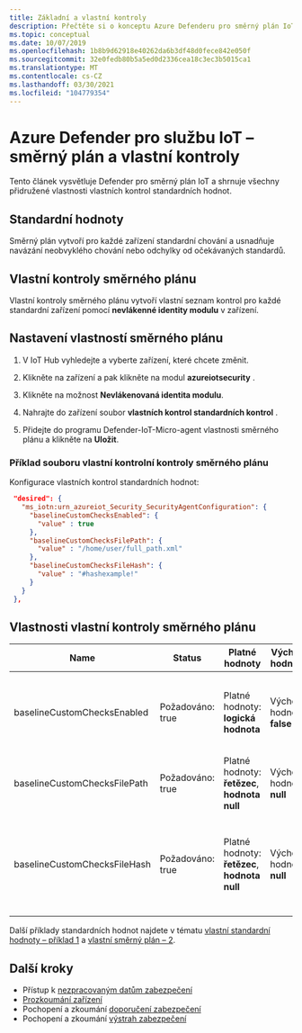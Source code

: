 ```yaml
---
title: Základní a vlastní kontroly
description: Přečtěte si o konceptu Azure Defenderu pro směrný plán IoT.
ms.topic: conceptual
ms.date: 10/07/2019
ms.openlocfilehash: 1b8b9d62918e40262da6b3df48d0fece842e050f
ms.sourcegitcommit: 32e0fedb80b5a5ed0d2336cea18c3ec3b5015ca1
ms.translationtype: MT
ms.contentlocale: cs-CZ
ms.lasthandoff: 03/30/2021
ms.locfileid: "104779354"
---
```

# <a name="azure-defender-for-iot-baseline-and-custom-checks"></a>Azure Defender pro službu IoT – směrný plán a vlastní kontroly

Tento článek vysvětluje Defender pro směrný plán IoT a shrnuje všechny přidružené vlastnosti vlastních kontrol standardních hodnot.

## <a name="baseline"></a>Standardní hodnoty

Směrný plán vytvoří pro každé zařízení standardní chování a usnadňuje navázání neobvyklého chování nebo odchylky od očekávaných standardů.

## <a name="baseline-custom-checks"></a>Vlastní kontroly směrného plánu

Vlastní kontroly směrného plánu vytvoří vlastní seznam kontrol pro každé standardní zařízení pomocí **nevlákenné identity modulu** v zařízení.

## <a name="setting-baseline-properties"></a>Nastavení vlastností směrného plánu

1. V IoT Hub vyhledejte a vyberte zařízení, které chcete změnit.

1. Klikněte na zařízení a pak klikněte na modul **azureiotsecurity** .

1. Klikněte na možnost **Nevlákenovaná identita modulu**.

1. Nahrajte do zařízení soubor **vlastních kontrol standardních kontrol** .

1. Přidejte do programu Defender-IoT-Micro-agent vlastnosti směrného plánu a klikněte na **Uložit**.

### <a name="baseline-custom-check-file-example"></a>Příklad souboru vlastní kontrolní kontroly směrného plánu

Konfigurace vlastních kontrol standardních hodnot:

   ```json
    "desired": {
      "ms_iotn:urn_azureiot_Security_SecurityAgentConfiguration": {
        "baselineCustomChecksEnabled": {
          "value" : true
        },
        "baselineCustomChecksFilePath": {
          "value" : "/home/user/full_path.xml"
        },
        "baselineCustomChecksFileHash": {
          "value" : "#hashexample!"
        }
      }
    },
   ```

## <a name="baseline-custom-check-properties"></a>Vlastnosti vlastní kontroly směrného plánu

| Name| Status | Platné hodnoty| Výchozí hodnoty| Description |
|------|-----|------|-----|-----|
|baselineCustomChecksEnabled|Požadováno: true |Platné hodnoty: **logická hodnota** |Výchozí hodnota: **false** |Maximální časový interval před odesláním zpráv s vysokou prioritou.|
|baselineCustomChecksFilePath |Požadováno: true|Platné hodnoty: **řetězec**, **hodnota null** |Výchozí hodnota: **null** |Úplná cesta k základní konfiguraci XML|
|baselineCustomChecksFileHash |Požadováno: true|Platné hodnoty: **řetězec**, **hodnota null** |Výchozí hodnota: **null** |`sha256sum` konfiguračního souboru XML. Další informace najdete v [referenčních](https://linux.die.net/man/1/sha256sum) informacích k sha256sum. |

Další příklady standardních hodnot najdete v tématu [vlastní standardní hodnoty – příklad 1](https://ascforiot.blob.core.windows.net/public/custom_baseline_example_hyperv_ubuntu1804.xml) a [vlastní směrný plán – 2](https://ascforiot.blob.core.windows.net/public/oms_audits.xml).

## <a name="next-steps"></a>Další kroky

- Přístup k [nezpracovaným datům zabezpečení](how-to-security-data-access.md)
- [Prozkoumání zařízení](how-to-investigate-device.md)
- Pochopení a zkoumání [doporučení zabezpečení](concept-recommendations.md)
- Pochopení a zkoumání [výstrah zabezpečení](concept-security-alerts.md)
